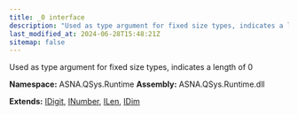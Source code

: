 ```yaml
---
title: _0 interface
description: "Used as type argument for fixed size types, indicates a length of 0  "
last_modified_at: 2024-06-28T15:48:21Z
sitemap: false
---
```


Used as type argument for fixed size types, indicates a length of 0 

**Namespace:** ASNA.QSys.Runtime
**Assembly:** ASNA.QSys.Runtime.dll

**Extends:** [IDigit](/reference/runtime/qsys-runtime/i-digit.html), [INumber](/reference/runtime/qsys-runtime/i-number.html), [ILen](/reference/runtime/qsys-runtime/i-len.html), [IDim](/reference/runtime/qsys-runtime/i-dim.html)
<br>
<br>
